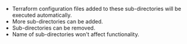 - Terraform configuration files added to these sub-directories will be executed automatically.
- More sub-directories can be added. 
- Sub-directories can be removed.
- Name of sub-directories won't affect functionality.